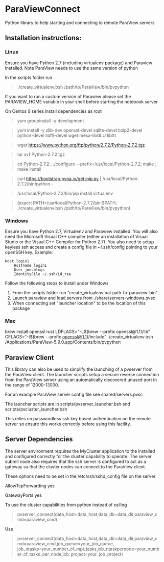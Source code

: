 # ParaViewConnect
Python library to help starting and connecting to remote ParaView servers

## Installation instructions:

### Linux
Ensure you have Python 2.7 (including virtualenv package) and Paraview installed. 
Note ParaView needs to use the same version of python

In the scripts folder run 

> ./create_virtualenv.bsh /path/to/ParaView/bin/pvpython


If you want to run a custom version of Paraview please set the PARAVIEW_HOME variable in your shell before starting the notebook server

On Centos 6 series install dependencies as root

> yum groupinstall -y development

> yum install -y zlib-dev openssl-devel sqlite-devel bzip2-devel python-devel libffi-devel wget mesa-libGLU libXt

> wget https://www.python.org/ftp/python/2.7.2/Python-2.7.2.tgz

> tar xvf Python-2.7.2.tgz

> cd Python-2.7.2 ; ./configure --prefix=/usr/local/Python-2.7.2; make ; make install

> curl https://bootstrap.pypa.io/get-pip.py | /usr/local/Python-2.7.2/bin/python -

> /usr/local/Python-2.7.2/bin/pip install virtualenv

> (export PATH=/usr/local/Python-2.7.2/bin:$PATH; ./create_virtualenv.bsh /path/to/ParaView/bin/pvpython)

### Windows
Ensure you have Python 2.7, Virtualenv and Paraview installed. You will also need the Microsoft Visual C++ compiler (either an installation of Visual Studio or the Visual C++ Compiler for Python 2.7).
You also need to setup keyless ssh access and create a config file in ~/.ssh/config pointing to your openSSH key.
Example:
```
Host login1
    Hostname login1
    User joe.blogs
    IdentityFile ~/.ssh/id_rsa
```

Follow the following steps to install under Windows  
1. From the scripts folder run "create_virtualenv.bat path-to-paraview-bin"  
2. Launch paraview and load servers from ./share/servers-windows.pvsc  
3. When connecting set "launcher location" to be the location of this package

### Mac
brew install openssl rust
LDFLAGS="-L$(brew --prefix openssl@1.1)/lib" CFLAGS="-I$(brew --prefix openssl@1.1)/include" ./create_virtualenv.bsh /Applications/ParaView-5.9.0.app/Contents/bin/pvpython

Paraview Client
---------------

This library can also be used to simplify the launching of a pvserver from the ParaView client. The launcher scripts setup a secure reverse connection from the ParaView server using an automatically discovered unused port in the range of 12000-13000.

For an example ParaView server config file see shared/servers.pvsc

The launcher scripts are in scripts/pvserver_launcher.bsh and scripts/pvcluster_launcher.bsh

This relies on passwordless ssh key based authentication on the remote server so ensure this works correctly before using this facility.

Server Dependencies
-------------------

The server environment requires the MyCluster application to the installed and configured correctly for the cluster capability to operate.
The server submit node also requires that the ssh server is configured to act as a gateway so that the cluster nodes can connect to the ParaView client. 

These options need to be set in the /etc/ssh/sshd_config file on the server

AllowTcpForwarding yes

GatewayPorts yes 

To use the cluster capabilities from python instead of calling

> pvserver_connect(data_host=data_host,data_dir=data_dir,paraview_cmd=paraview_cmd)

Use

> pvserver_connect(data_host=data_host,data_dir=data_dir,paraview_cmd=paraview_cmd,job_queue=your_job_queue,
job_ntasks=your_number_of_mpi_tasks,job_ntaskpernode=your_number_of_tasks_per_node,job_project=your_job_project)

